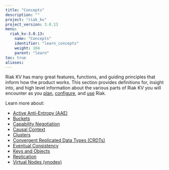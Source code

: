 ```yaml
---
title: "Concepts"
description: ""
project: "riak_kv"
project_version: 3.0.13
menu:
  riak_kv-3.0.13:
    name: "Concepts"
    identifier: "learn_concepts"
    weight: 104
    parent: "learn"
toc: true
aliases:
---
```


[concept aae]: {{<baseurl>}}riak/kv/3.0.13/learn/concepts/active-anti-entropy
[concept buckets]: {{<baseurl>}}riak/kv/3.0.13/learn/concepts/buckets
[concept cap neg]: {{<baseurl>}}riak/kv/3.0.13/learn/concepts/capability-negotiation
[concept causal context]: {{<baseurl>}}riak/kv/3.0.13/learn/concepts/causal-context
[concept clusters]: {{<baseurl>}}riak/kv/3.0.13/learn/concepts/clusters
[concept crdts]: {{<baseurl>}}riak/kv/3.0.13/learn/concepts/crdts
[concept eventual consistency]: {{<baseurl>}}riak/kv/3.0.13/learn/concepts/eventual-consistency
[concept keys objects]: {{<baseurl>}}riak/kv/3.0.13/learn/concepts/keys-and-objects
[concept replication]: {{<baseurl>}}riak/kv/3.0.13/learn/concepts/replication
[concept strong consistency]: {{<baseurl>}}riak/kv/3.0.13/using/reference/strong-consistency
[concept vnodes]: {{<baseurl>}}riak/kv/3.0.13/learn/concepts/vnodes
[config index]: {{<baseurl>}}riak/kv/3.0.13/configuring
[plan index]: {{<baseurl>}}riak/kv/3.0.13/setup/planning
[use index]: {{<baseurl>}}riak/kv/3.0.13/using/

Riak KV has many great features, functions, and guiding principles that inform how the product works. This section provides definitions for, insight into, and high level information about the various parts of Riak KV you will encounter as you [plan][plan index], [configure][config index], and [use][use index] Riak.

Learn more about:

* [Active Anti-Entropy (AAE)][concept aae]
* [Buckets][concept buckets]
* [Capability Negotiation][concept cap neg]
* [Causal Context][concept causal context]
* [Clusters][concept clusters]
* [Convergent Replicated Data Types (CRDTs)][concept crdts]
* [Eventual Consistency][concept eventual consistency]
* [Keys and Objects][concept keys objects]
* [Replication][concept replication]
* [Virtual Nodes (vnodes)][concept vnodes]

